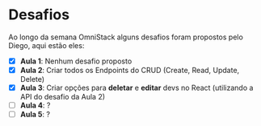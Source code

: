 # Desafios
Ao longo da semana OmniStack alguns desafios foram propostos pelo Diego, aqui estão eles:

- [X] <b>Aula 1</b>: Nenhum desafio proposto
- [X] <b>Aula 2</b>: Criar todos os Endpoints do CRUD (Create, Read, Update, Delete)
- [X] <b>Aula 3</b>: Criar opções para **deletar** e **editar** devs no React (utilizando a API do desafio da Aula 2)
- [ ] <b>Aula 4</b>: ?
- [ ] <b>Aula 5</b>: ?